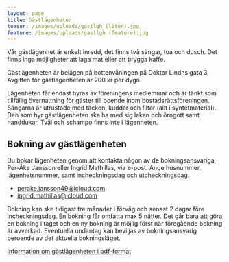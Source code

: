 ```yaml
---
layout: page
title: Gästlägenheten
teaser: /images/uploads/gastlgh (liten).jpg
feature: /images/uploads/gastlgh (feature).jpg
---
```

Vår gästlägenhet är enkelt inredd, det finns två sängar, toa och dusch. Det finns inga möjligheter att laga mat eller att brygga kaffe.

Gästlägenheten är belägen på bottenvåningen på Doktor Lindhs gata 3. Avgiften för gästlägenheten är 200 kr per dygn.

Lägenheten får endast hyras av föreningens medlemmar och är tänkt som tillfällig övernattning för gäster till boende inom bostadsrättsföreningen. Sängarna är utrustade med täcken, kuddar och filtar (allt i syntetmaterial). Den som hyr gästlägenheten ska ha med sig lakan och örngott samt handdukar. Tvål och schampo finns inte i lägenheten.

## Bokning av gästlägenheten

Du bokar lägenheten genom att kontakta någon av de bokningsansvariga, Per-Åke Jansson eller Ingrid Mathillas, via e-post. Ange husnummer, lägenhetsnummer, samt incheckningsdag och utcheckningsdag.

* perake.jansson49@icloud.com
* ingrid.mathillas@icloud.com

Bokning kan ske tidigast tre månader i förväg och senast 2 dagar före incheckningsdag. En bokning får omfatta max 5 nätter. Det går bara att göra en bokning i taget och en ny bokning är möjlig först när föregående bokning är avverkad. Eventuella undantag kan beviljas av bokningsansvarig beroende av det aktuella bokningsläget.

[Information om gästlägenheten i pdf-format](/images/uploads/Info_om_Gästlägenheten_juni21.pdf)